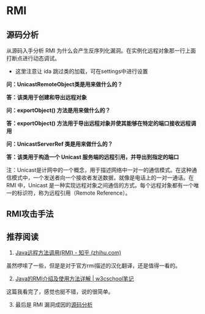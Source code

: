 # RMI

## 源码分析

从源码入手分析 RMI 为什么会产生反序列化漏洞。在实例化远程对象那一行上面打断点进行动态调试。

- 这里注意让 ida 跳过类的加载，可在settings中进行设置

**问：UnicastRemoteObject类是用来做什么的？**

**答：该类用于创建和导出远程对象**



**问：exportObject() 方法是用来做什么的？**

**答：exportObject() 方法用于导出远程对象并使其能够在特定的端口接收远程调用**



**问：UnicastServerRef 类是用来做什么的？**

**答：该类用于构造一个 Unicast 服务端的远程引用，并导出到指定的端口**

注：Unicast是计网中的一个概念，用于描述网络中一对一的通信模式。在这种通信模式中，一个发送者向一个接收者发送数据，就像是电话上的一对一通话。在 RMI 中，Unicast 是一种实现远程对象之间通信的方式。每个远程对象都有一个唯一的标识符，称为远程引用（Remote Reference）。









## RMI攻击手法

## 推荐阅读

1. [Java远程方法调用(RMI) - 知乎 (zhihu.com)](https://zhuanlan.zhihu.com/p/135360489)

虽然啰嗦了一些，但是是对于官方rmi描述的汉化翻译，还是值得一看的。

2. [Java的RMI介绍及使用方法详解 | w3cschool笔记](https://www.w3cschool.cn/article/30445887.html)

这篇我看完了，感觉也挺不错，说的很简单。

3. 最后是 RMI 漏洞成因的[源码分析](https://drun1baby.top/2022/07/19/Java%E5%8F%8D%E5%BA%8F%E5%88%97%E5%8C%96%E4%B9%8BRMI%E4%B8%93%E9%A2%9801-RMI%E5%9F%BA%E7%A1%80/)



